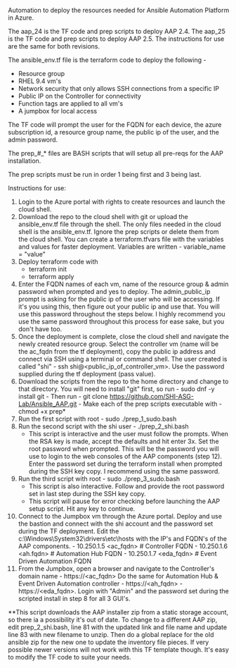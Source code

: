 Automation to deploy the resources needed for Ansible Automation Platform in Azure.  

The aap_24 is the TF code and prep scripts to deploy AAP 2.4.  The aap_25 is the TF code and prep scripts to deploy AAP 2.5.  The instructions for use are the same for both revisions.

The ansible_env.tf file is the terraform code to deploy the following - 
 - Resource group
 - RHEL 9.4 vm's
 - Network security that only allows SSH connections from a specific IP
 - Public IP on the Controller for connectivity
 - Function tags are applied to all vm's
 - A jumpbox for local access 

The TF code will prompt the user for the FQDN for each device, the azure subscription id, a resource group name, the public ip of the user, and the admin password.  

The prep_#_* files are BASH scripts that will setup all pre-reqs for the AAP installation.  

The prep scripts must be run in order 1 being first and 3 being last.

Instructions for use:
1.  Login to the Azure portal with rights to create resources and launch the cloud shell.
2.  Download the repo to the cloud shell with git or upload the ansible_env.tf file through the shell.  The only files needed in the cloud shell is the ansible_env.tf.  Ignore the prep scripts or delete them from the cloud shell.  You can create a terraform.tfvars file with the variables and values for faster deployment.  Variables are written - variable_name = "value"
3.  Deploy terraform code with
    - terraform init
    - terraform apply
4.  Enter the FQDN names of each vm, name of the resource group & admin password when prompted and yes to deploy.  The admin_public_ip prompt is asking for the public ip of the user who will be accessing.  If it's you using this, then figure out your public ip and use that.  You will use this password throughout the steps below.  I highly recommend you use the same password throughout this process for ease sake, but you don't have too.
5.  Once the deployment is complete, close the cloud shell and navigate the newly created resource group.  Select the controller vm (name will be the ac_fqdn from the tf deployment), copy the public ip address and connect via SSH using a terminal or command shell.  The user created is called "shi" - ssh shi@<public_ip_of_controller_vm>.  Use the password supplied during the tf deployment (pass value).
6.  Download the scripts from the repo to the home directory and change to that directory.  You will need to install "git" first, so run - sudo dnf -y install git - Then run - git clone https://github.com/SHI-ASG-Lab/Ansible_AAP.git  - Make each of the prep scripts executable with -  chmod +x prep* 
7.  Run the first script with root  -  sudo ./prep_1_sudo.bash
8.  Run the second script with the shi user - ./prep_2_shi.bash
    - This script is interactive and the user must follow the prompts.  When the RSA key is made, accept the defaults and hit enter 3x.  Set the root password when prompted.  This will be the password you will use to login to the web consoles of the AAP components (step 12).  Enter the password set during the terraform install when prompted during the SSH key copy.  I recommend using the same password.
9.  Run the third script with root - sudo ./prep_3_sudo.bash
    - This script is also interactive.  Follow and provide the root password set in last step during the SSH key copy.
    - This script will pause for error checking before launching the AAP setup script.  Hit any key to continue.
10.  Connect to the Jumpbox vm through the Azure portal.  Deploy and use the bastion and connect with the shi account and the password set during the TF deployment.  Edit the c:\Windows\System32\drivers\etc\hosts with the IP's and FQDN's of the AAP components.
    - 10.250.1.5 <ac_fqdn> # Controller FQDN
    - 10.250.1.6 <ah.fqdn> # Automation Hub FQDN
    - 10.250.1.7 <eda_fqdn> # Event Driven Automation FQDN
11.  From the Jumpbox, open a browser and navigate to the Controller's domain name - https://<ac_fqdn>   Do the same for Automation Hub & Event Driven Automation controller - https://<ah_fqdn> - https://<eda_fqdn>.  Login with "Admin" and the password set during the scripted install in step 8 for all 3 GUI's.  

**This script downloads the AAP installer zip from a static storage account, so there ia a possibility it's out of date.  To change to a different AAP zip, edit prep_2_shi.bash, line 81 with the updated link and file name and update line 83 with new filename to unzip.  Then do a global replace for the old ansible zip for the new one to update the inventory file pieces.  If very possible newer versions will not work with this TF template though.  It's easy to modify the TF code to suite your needs.

